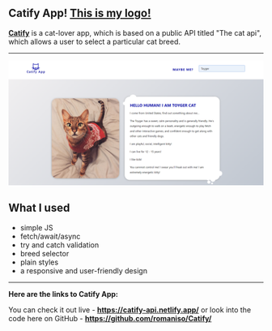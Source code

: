## Catify App! [This is my logo!](./logo.png)

**[Catify](https://catify-api.netlify.app/)** is a cat-lover app, which is based on a public API titled "The cat api", which allows a user to select a particular cat breed.

---

![This is Catify!](./catify.png)

## What I used

- simple JS
- fetch/await/async 
- try and catch validation
- breed selector
- plain styles
- a responsive and user-friendly design

---

**Here are the links to Catify App:**

You can check it out live - **<https://catify-api.netlify.app/>**
or look into the code here on GitHub - **<https://github.com/romaniso/Catify/>**